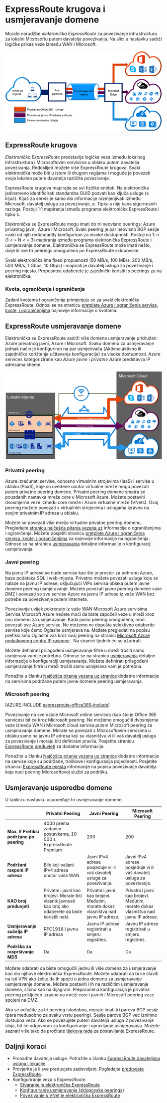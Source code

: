 <properties 
   pageTitle="ExpressRoute krugova i usmjeravanje domene | Microsoft Azure"
   description="Ova stranica sadrži pregled ExpressRoute krugova i usmjeravanje domene."
   documentationCenter="na"
   services="expressroute"
   authors="cherylmc"
   manager="carmonm"
   editor=""/>
<tags 
   ms.service="expressroute"
   ms.devlang="na"
   ms.topic="article" 
   ms.tgt_pltfrm="na"
   ms.workload="infrastructure-services" 
   ms.date="10/10/2016"
   ms.author="cherylmc"/>

# <a name="expressroute-circuits-and-routing-domains"></a>ExpressRoute krugova i usmjeravanje domene

 Morate narudžbe *elektronička ExpressRoute* za povezivanje infrastruktura za lokalni Microsoftu putem davatelja povezivanja. Na slici u nastavku sadrži logičke prikaz veze između WAN i Microsoft.

![](./media/expressroute-circuit-peerings/expressroute-basic.png)

## <a name="expressroute-circuits"></a>ExpressRoute krugova

*Elektronička ExpressRoute* predstavlja logičke veza između lokalnog Infrastruktura i Microsoftovim servisima u oblaku putem davatelja povezivanja. Redoslijed možete više ExpressRoute krugova. Svaki elektronička može biti u istom ili drugom regijama i moguće je povezati svoje lokalno putem davatelja različite povezivanje. 

ExpressRoute krugova mapirajte se svi fizičke entiteti. Na elektronička jedinstveno identificirati standardna GUID pozvati kao ključa usluge (s ključ). Ključ za servis je samo dio informacije razmjenjivati između Microsoft, davatelj usluga za povezivanje, a. Tipku s nije tajna sigurnosnih razloga. Postoji 1:1 mapiranja između programa elektronička ExpressRoute i tipku s.

Elektronička se ExpressRoute mogu imati do tri neovisno peerings: Azure privatnog javni, Azure i Microsoft. Svaki peering je par neovisno BGP sesije svaki od njih redundantly konfiguriran za visoke dostupnosti. Postoji na 1: n (1 < = N < = 3) mapiranja između programa elektronička ExpressRoute i usmjeravanje domene. Elektronička se ExpressRoute može imati nešto, dvije ili sve tri peerings omogućeno po ExpressRoute sklopovske.
 
Svaki elektronička ima fixed propusnosti (50 MB/s, 100 MB/s, 200 MB/s, 500 MB/s, 1 Gbps, 10 Gbps) i mapirati je davatelj usluga za povezivanje i peering mjesto. Propusnost odaberete je zajednički koristiti s peerings za na elektronička. 

### <a name="quotas-limits-and-limitations"></a>Kvota, ograničenja i ograničenja

Zadani kvotama i ograničenja primjenjuju se za svaki elektronička ExpressRoute. Odnosi se na stranicu [pretplate Azure i ograničenja servisa, kvote, i ograničenjima](../azure-subscription-service-limits.md) najnovije informacije o kvotama.

## <a name="expressroute-routing-domains"></a>ExpressRoute usmjeravanje domene

Elektronička se ExpressRoute sadrži više domena usmjeravanje pridružen: Azure privatnog javni, Azure i Microsoft. Svaku domenu za usmjeravanje jednak način je konfiguriran na par usmjerivača (Aktivno aktivno ili zajedničko korištenje učitavanja konfiguracije) za visoke dostupnosti. Azure services kategorizirane kao *Azure javne* i *privatne Azure* predstavlja IP adresama sheme.


![](./media/expressroute-circuit-peerings/expressroute-peerings.png)


### <a name="private-peering"></a>Privatni peering

Azure izračunati servise, odnosno virtualnim strojevima (IaaS) i servise u oblaku (PaaS), koje su uvedene unutar virtualne mreže mogu povezati putem privatne peering domene. Privatni peering domene smatra se pouzdanih nastavka mreže core u Microsoft Azure. Možete postaviti dvosmjerne veze između core mreže i Azure virtualne mreže (VNets). Ovaj peering možete povezati s virtualnim strojevima i uslugama izravno na svojim privatnim IP adresa u oblaku.  

Možete se povezati više mreža virtualne privatne peering domenu. Pregledajte [stranicu najčešća pitanja vezana uz](expressroute-faqs.md) informacije o ograničenjima i ograničenja. Možete posjetiti stranicu [pretplate Azure i ograničenja servisa, kvote, i ograničenjima](../azure-subscription-service-limits.md) za najnovije informacije na ograničenja.  Odnose se na stranicu [usmjeravanja](expressroute-routing.md) detaljne informacije o konfiguraciji usmjeravanja.

### <a name="public-peering"></a>Javni peering

Na javnu IP adrese se nude servise kao što je prostor za pohranu Azure, baze podataka SQL i web-mjesta. Privatno možete povezati usluga koje se nalaze na javnu IP adrese, uključujući VIPs servisa oblaka putem javne domene peering usmjeravanje. Možete povezati javno peering domene vaše DMZ i povezati se sve servise Azure na javnu IP adrese iz vaše WAN bez potrebe za povezivanje putem Interneta. 

Povezivanje uvijek pokrenuto iz vaše WAN Microsoft Azure servisima. Servisa Microsoft Azure nećete moći da biste započeli veze u mreži kroz ovu domenu za usmjeravanje. Kada javno peering omogućena, moći povezati sve Azure servise. Ne možemo ne dopušta selektivno odaberite servise koje ćemo Oglasite usmjerava na. Možete pregledati na popisu prefiksi smo Oglasite vas kroz ovaj peering na stranici [Microsoft Azure podatkovnog centra IP raspone](http://www.microsoft.com/download/details.aspx?id=41653) . Na stranici tjednih će se ažurirati.

Možete definirati prilagođeni usmjeravanje filtre u mreži trošiti samo usmjerava vam je potrebna. Odnose se na stranicu [usmjeravanja](expressroute-routing.md) detaljne informacije o konfiguraciji usmjeravanja. Možete definirati prilagođeni usmjeravanje filtre u mreži trošiti samo usmjerava vam je potrebna. 

Potražite u članku [Najčešća pitanja vezana uz stranice](expressroute-faqs.md) dodatne informacije na servisima podržane putem javne domene peering usmjeravanja. 
 
### <a name="microsoft-peering"></a>Microsoft peering

[AZURE.INCLUDE [expressroute-office365-include](../../includes/expressroute-office365-include.md)]

Povezivanje na sve ostale Microsoft online services (kao što je Office 365 services) bit će kroz Microsoft peering. Ne možemo omogućiti dvosmjerne veze između WAN i Microsoft cloud servisa putem Microsoft peering za usmjeravanje domene. Morate se povezati s Microsoftovim servisima u oblaku samo na javnu IP adresa koji su vlasništvu vi ili vaš davatelj usluga za povezivanje i moraju biti definirani pravila. Posjetite stranicu [ExpressRoute preduvjeti](expressroute-prerequisites.md) za dodatne informacije.

Potražite u članku [Najčešća pitanja vezana uz stranice](expressroute-faqs.md) dodatne informacije na servise koje su podržane, troškove i konfiguracija pojedinosti. Posjetite stranicu [ExpressRoute mjesta](expressroute-locations.md) informacije na popisu povezivanje davatelja koja nudi peering Microsoftovoj službi za podršku.

## <a name="routing-domain-comparison"></a>Usmjeravanje usporedbe domene

U tablici u nastavku uspoređuje tri usmjeravanje domene.

||**Privatni Peering**|**Javni Peering**|**Microsoft Peering**|
|---|---|---|---|
|**Max. # Prefiksi podržane po peering**|4000 prema zadanim postavkama, 10 000 s ExpressRoute Premium|200|200|
|**Podržani rasponi IP adresa**|Bilo koji valjani IPv4 adresa unutar vaše WAN.|Javni IPv4 adrese posjeduje vi ili vaš davatelj usluga za povezivanje.|Javni IPv4 adrese posjeduje vi ili vaš davatelj usluga za povezivanje.|
|**KAO broj preduvjeti**|Privatni i javni kao brojevi. Morate biti vlasnik javnosti kao broj ako odaberete da biste koristili neki. | Privatni i javni kao brojevi. Međutim, morate dokaz vlasništva nad javnu IP adrese.| Privatni i javni kao brojevi. Međutim, morate dokaz vlasništva nad javnu IP adrese.|
|**Usmjeravanje sučelja IP adresa**|RFC1918 i javnu IP adresa|Javnu IP adrese registrirati u smjeru registries.| Javnu IP adrese registrirati u smjeru registries.|
|**Podrška za raspršivanje MD5**| Da|Da|Da|

Možete odabrati da biste omogućili jednu ili više domena za usmjeravanje kao dio njihove elektronička ExpressRoute. Možete odabrati da bi se staviti na isti VPN ako želite da ih spojiti u jednu domenu za usmjeravanje usmjeravanje domene. Možete postaviti i ih na različitim usmjeravanje domena, slično kao na dijagram. Preporučena konfiguracija je privatna peering priključen izravno na mreži core i javnih i Microsoft peering veze spojeni na DMZ.
 
Ako se odlučite za tri peering istodobna, morate imati tri parova BGP sesije (para međusobno za svaku vrstu peering). Sesije parove BGP već iznimno dostupna veza. Ako se povezujete putem davatelja usluga 2 povezivanje sloja, bit će odgovoran za konfiguriranje i upravljanje usmjeravanja. Možete saznati više tako da pročitate [tijekova rada](expressroute-workflows.md) za postavljanje ExpressRoute.

## <a name="next-steps"></a>Daljnji koraci

- Pronađite davatelja usluge. Potražite u članku [ExpressRoute davateljima usluga i lokacije](expressroute-locations.md).
- Provjerite je li sve preduvjete zadovoljeni. Pogledajte [preduvjete ExpressRoute](expressroute-prerequisites.md).
- Konfiguriranje veza s ExpressRoute.
    - [Stvaranje je elektronička ExpressRoute](expressroute-howto-circuit-classic.md)
    - [Konfiguriranje usmjeravanje (sklopovske peerings)](expressroute-howto-routing-classic.md)
    - [Povezivanje s VNet je elektronička ExpressRoute](expressroute-howto-linkvnet-classic.md)
